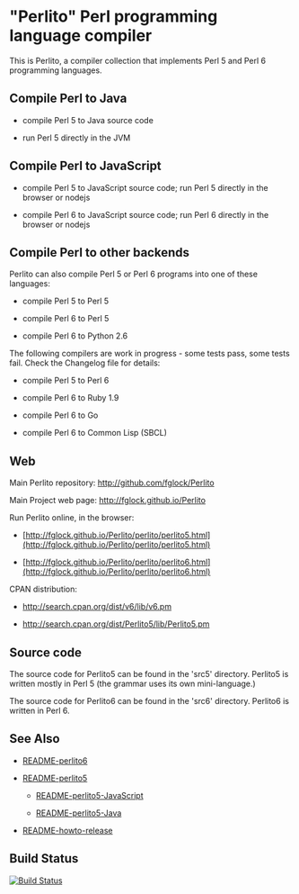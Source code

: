 "Perlito" Perl programming language compiler
=======================

This is Perlito, a compiler collection that implements Perl 5 and Perl 6 programming languages.

Compile Perl to Java
---------------------

- compile Perl 5 to Java source code

- run Perl 5 directly in the JVM

Compile Perl to JavaScript
--------------------------

- compile Perl 5 to JavaScript source code; run Perl 5 directly in the browser or nodejs

- compile Perl 6 to JavaScript source code; run Perl 6 directly in the browser or nodejs

Compile Perl to other backends
------------------------------

Perlito can also compile Perl 5 or Perl 6 programs into one of these languages:

- compile Perl 5 to Perl 5

- compile Perl 6 to Perl 5

- compile Perl 6 to Python 2.6

The following compilers are work in progress - some tests pass, some tests fail.
Check the Changelog file for details:

- compile Perl 5 to Perl 6

- compile Perl 6 to Ruby 1.9

- compile Perl 6 to Go

- compile Perl 6 to Common Lisp (SBCL)


Web
---

Main Perlito repository: http://github.com/fglock/Perlito

Main Project web page: http://fglock.github.io/Perlito

Run Perlito online, in the browser:

  - [http://fglock.github.io/Perlito/perlito/perlito5.html](http://fglock.github.io/Perlito/perlito/perlito5.html)

  - [http://fglock.github.io/Perlito/perlito/perlito6.html](http://fglock.github.io/Perlito/perlito/perlito6.html)
  
CPAN distribution:

  - http://search.cpan.org/dist/v6/lib/v6.pm

  - http://search.cpan.org/dist/Perlito5/lib/Perlito5.pm

Source code
-----------

The source code for Perlito5 can be found in the 'src5' directory.
Perlito5 is written mostly in Perl 5 (the grammar uses its own mini-language.)

The source code for Perlito6 can be found in the 'src6' directory.
Perlito6 is written in Perl 6.

See Also
--------

  - [README-perlito6](README-perlito6.md)

  - [README-perlito5](README-perlito5.md)

      - [README-perlito5-JavaScript](README-perlito5-JavaScript.md)

      - [README-perlito5-Java](README-perlito5-Java.md)

  - [README-howto-release](README-howto-release.md)

Build Status
------------

[![Build Status](https://travis-ci.org/fglock/Perlito.svg)](https://travis-ci.org/fglock/Perlito)

